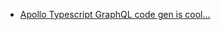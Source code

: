 ---
---

- [Apollo Typescript GraphQL code gen is cool...](https://www.apollographql.com/blog/typescript-graphql-code-generator-generate-graphql-types-with-apollo-codegen-tutorial/)
